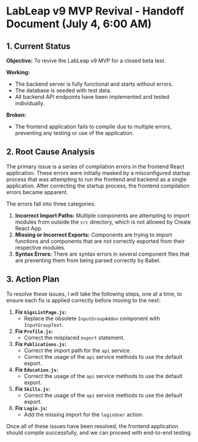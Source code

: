 # LabLeap v9 MVP Revival - Handoff Document (July 4, 6:00 AM)

## 1. Current Status

**Objective:** To revive the LabLeap v9 MVP for a closed beta test.

**Working:**
*   The backend server is fully functional and starts without errors.
*   The database is seeded with test data.
*   All backend API endpoints have been implemented and tested individually.

**Broken:**
*   The frontend application fails to compile due to multiple errors, preventing any testing or use of the application.

## 2. Root Cause Analysis

The primary issue is a series of compilation errors in the frontend React application. These errors were initially masked by a misconfigured startup process that was attempting to run the frontend and backend as a single application. After correcting the startup process, the frontend compilation errors became apparent.

The errors fall into three categories:
1.  **Incorrect Import Paths:** Multiple components are attempting to import modules from outside the `src` directory, which is not allowed by Create React App.
2.  **Missing or Incorrect Exports:** Components are trying to import functions and components that are not correctly exported from their respective modules.
3.  **Syntax Errors:** There are syntax errors in several component files that are preventing them from being parsed correctly by Babel.

## 3. Action Plan

To resolve these issues, I will take the following steps, one at a time, to ensure each fix is applied correctly before moving to the next:

1.  **Fix `GigsListPage.js`:**
    *   Replace the obsolete `InputGroupAddon` component with `InputGroupText`.
2.  **Fix `Profile.js`:**
    *   Correct the misplaced `export` statement.
3.  **Fix `Publications.js`:**
    *   Correct the import path for the `api` service.
    *   Correct the usage of the `api` service methods to use the default export.
4.  **Fix `Education.js`:**
    *   Correct the usage of the `api` service methods to use the default export.
5.  **Fix `Skills.js`:**
    *   Correct the usage of the `api` service methods to use the default export.
6.  **Fix `Login.js`:**
    *   Add the missing import for the `loginUser` action.

Once all of these issues have been resolved, the frontend application should compile successfully, and we can proceed with end-to-end testing.